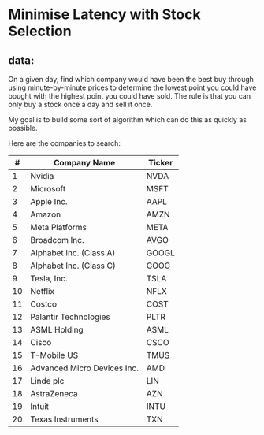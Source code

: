 # Minimise Latency with Stock Selection

## data: 

On a given day, find which company would have been the best buy through using minute-by-minute prices to determine the lowest point you could have bought with the highest point you could have sold. The rule is that you can only buy a stock once a day and sell it once. 

My goal is to build some sort of algorithm which can do this as quickly as possible. 

Here are the companies to search:

| #  | Company Name                  | Ticker |
|----|-------------------------------|--------|
| 1  | Nvidia                        | NVDA   |
| 2  | Microsoft                     | MSFT   |
| 3  | Apple Inc.                    | AAPL   |
| 4  | Amazon                        | AMZN   |
| 5  | Meta Platforms                | META   |
| 6  | Broadcom Inc.                 | AVGO   |
| 7  | Alphabet Inc. (Class A)       | GOOGL  |
| 8  | Alphabet Inc. (Class C)       | GOOG   |
| 9  | Tesla, Inc.                   | TSLA   |
| 10 | Netflix                       | NFLX   |
| 11 | Costco                        | COST   |
| 12 | Palantir Technologies         | PLTR   |
| 13 | ASML Holding                  | ASML   |
| 14 | Cisco                         | CSCO   |
| 15 | T-Mobile US                   | TMUS   |
| 16 | Advanced Micro Devices Inc.   | AMD    |
| 17 | Linde plc                     | LIN    |
| 18 | AstraZeneca                   | AZN    |
| 19 | Intuit                        | INTU   |
| 20 | Texas Instruments             | TXN    |



